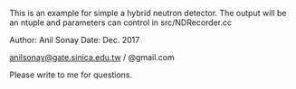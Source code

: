 This is an example for simple a hybrid neutron detector.
The output will be an ntuple and parameters can
control in src/NDRecorder.cc

Author: Anil Sonay
Date: Dec. 2017

anilsonay@gate.sinica.edu.tw / @gmail.com

Please write to me for questions.
